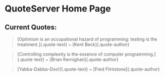 # QuoteServer Home Page

## Current Quotes:

<div>

> [Optimism is an occupational hazard of programming: testing is the
> treatment.]{.quote-text} \~ [Kent Beck]{.quote-author}

</div>

<div>

> [Controlling complexity is the essence of computer
> programming.]{.quote-text} \~ [Brian Kernighan]{.quote-author}

</div>

<div>

> [Yabba-Dabba-Doo!]{.quote-text} \~ [Fred Flintstone]{.quote-author}

</div>
